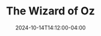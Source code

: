---
title: The Wizard of Oz 
Theatre: Amelia Musical Playhouse
Venue: Amelia Musical Playhouse
Season: 
date: 2024-10-14T14:12:00-04:00
opening_date: 2024-11-01
closing_date: 2024-11-17
showtimes:
  - 2024-11-01 19:30:00
  - 2024-11-02 19:30:00
  - 2024-11-03 14:30:00
  - 2024-11-07 19:30:00
  - 2024-11-08 19:30:00
  - 2024-11-09 19:30:00
  - 2024-11-10 19:30:00
  - 2024-11-14 19:30:00
  - 2024-11-15 19:30:00
  - 2024-11-16 19:30:00
  - 2024-11-17 14:30:00
featured_image: 2024-The-Wizard-of-Oz-2.webp
featured_image_alt: 
featured_image_caption: 
featured_image_attr: Bill Ivins
featured_image_attr_link: 
playbill:
Website: https://ameliamusicalplayhouse.com/performances/oz2024/
Tickets: https://904tix.com/organizations/amelia-musical-playhouse
show_details: 
cast:
  - Dorothy Gale: Sarah Perkins
  - Aunt Em/Glinda: Haley Vonnoh
  - Uncle Henry: John Mandt
  - Zeke/Cowardly Lion: Jimmy Kalista
  - Hickory/Tin Man: Jimmy Galaviz
  - Hunk/Scarecrow: Mike King
  - Miss Almira Gulch: Shannon M Basile
  - Wicked Witch of the West: Kara Brooker
  - Professor Chester Marvel/Emerald City Guard/Wizard of Oz: Ozzie Medina
  - Munchkin Mayor: Allie Basile
  - Munchkin Coroner: Ansley Youngblood
  - Munchkin Barrister: Morgan King
  - Lollipop Kids:
    - Frankie Gross
    - Tucker Bennett
    - Ella Basile
  - Ballerina Tots:
    - Hayden Thompson
    - Luna Lee
    - Morgan Thompson
  - Munchkinland Townspeople:
    - Charlotte Siegel
    - Nora Costrino
    - Alaura Shavers
    - Journee
  - Tornado Spinners:
    - Anelise Reuter
    - Lacey McCarthy
    - Kaya Mandt
    - Kendall Butler
  - Crows:
    - Nora Costrino
    - Charlotte Siegel
    - Ella Basile
  - Trees:
    - Karen Marie Hourigan
    - Amber Elizabeth Kramer
    - Clara Siegel
  - Nikko: Allie Basile
  - Winged Monkeys:
    - Frankie Gross
    - Morgan Thompson
    - Ansley Youngblood
    - Ella Basile
  - Winkies Lead Guard: Kendall Butler 
  - Winkies:
    - Journee
    - Kaya Mandt
    - Tucker Bennett
    - Morgan King
    - Lacey McCarthy
    - Alaura Shavers
  - Beauticians:
    - Karen Hourigan
    - Amber Kramer
    - Aleigha
  - Stuffers:
    - Jackie Piers
    - Anelise Reuter
    - Kaya Mandt
  - Polishers:
    - Nora Costrino
    - Lacey McCarthy
    - John Mandt
  - Manicurists:
    - Ty Reuter
    - Kendal Butler
    - Clara Siegel
  - Finale Emerald City Guard: John Mandt
  - Lead Jitterbug: Clara Siegel
  - Jitterbugs:
    - Allie Basile
    - Ella Basile
    - Morgan King
    - Ansley Youngblood
    - Frankie Gross
    - Charlotte Siegel
    - Hayden Thompson
    - Morgan Thompson
    - Lacey McCarthy
    - Luna Lee
  - Ghosts:
    - Aleigha
    - Kaya Mandt
    - Anelise Reuter
  - Poppies:
    - Ella Basile
    - Allie Basile
    - Morgan Thompson
    - Morgan King
    - Tucker Bennett
    - Hayden Thompson
    - Frankie Gross
    - Journee
    - Nora Costrino
    - Charlotte Siegel
    - Ansley Youngblood
    - Alaura Shavers
    - Luna Lee
crew:
- Director: Beth Perkins
orchestra:
genres: 
Description: 
---